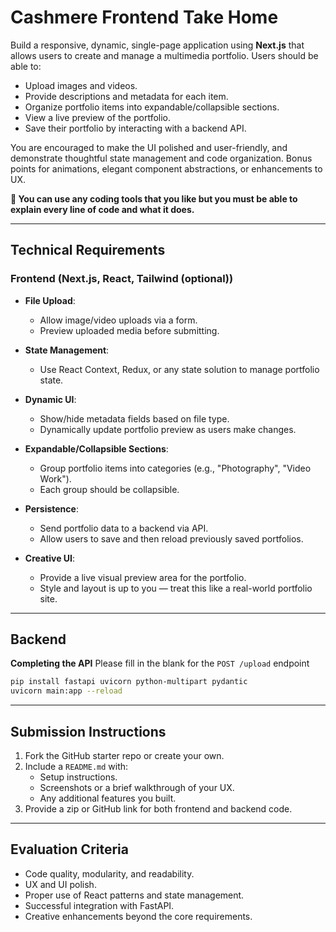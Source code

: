 # Cashmere Frontend Take Home

Build a responsive, dynamic, single-page application using **Next.js** that allows users to create and manage a multimedia portfolio. Users should be able to:

- Upload images and videos.
- Provide descriptions and metadata for each item.
- Organize portfolio items into expandable/collapsible sections.
- View a live preview of the portfolio.
- Save their portfolio by interacting with a backend API.

You are encouraged to make the UI polished and user-friendly, and demonstrate thoughtful state management and code organization. Bonus points for animations, elegant component abstractions, or enhancements to UX.

**🔎 You can use any coding tools that you like but you must be able to explain every line of code and what it does.**

---

## Technical Requirements

### Frontend (Next.js, React, Tailwind (optional))

- **File Upload**:
  - Allow image/video uploads via a form.
  - Preview uploaded media before submitting.

- **State Management**:
  - Use React Context, Redux, or any state solution to manage portfolio state.

- **Dynamic UI**:
  - Show/hide metadata fields based on file type.
  - Dynamically update portfolio preview as users make changes.

- **Expandable/Collapsible Sections**:
  - Group portfolio items into categories (e.g., "Photography", "Video Work").
  - Each group should be collapsible.

- **Persistence**:
  - Send portfolio data to a backend via API.
  - Allow users to save and then reload previously saved portfolios.

- **Creative UI**:
  - Provide a live visual preview area for the portfolio.
  - Style and layout is up to you — treat this like a real-world portfolio site.

---

## Backend
**Completing the API**
Please fill in the blank for the `POST /upload` endpoint

```bash
pip install fastapi uvicorn python-multipart pydantic
uvicorn main:app --reload
```

---

## Submission Instructions

1. Fork the GitHub starter repo or create your own.
2. Include a `README.md` with:
   - Setup instructions.
   - Screenshots or a brief walkthrough of your UX.
   - Any additional features you built.
3. Provide a zip or GitHub link for both frontend and backend code.

---

## Evaluation Criteria

- Code quality, modularity, and readability.
- UX and UI polish.
- Proper use of React patterns and state management.
- Successful integration with FastAPI.
- Creative enhancements beyond the core requirements.